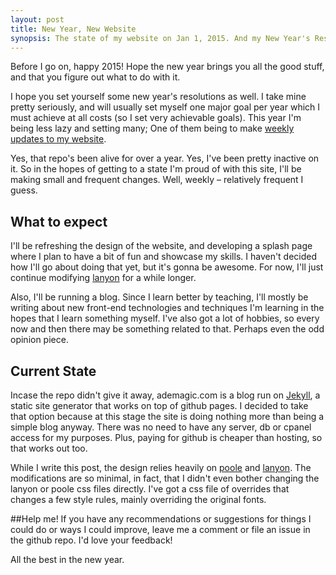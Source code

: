 ```yaml
---
layout: post
title: New Year, New Website
synopsis: The state of my website on Jan 1, 2015. And my New Year's Resolution – At least 52 updates in 52 weeks? Can it be done?? Yes.
---
```


Before I go on, happy 2015! Hope the new year brings you all the good stuff, and that you figure out what to do with it.

I hope you set yourself some new year's resolutions as well. I take mine pretty seriously, and will usually set myself one major goal per year which I must achieve at all costs (so I set very achievable goals). This year I'm being less lazy and setting many; One of them being to make <a href="http://github.com/ademagic/ademagic.github.io" target="_blank">weekly updates to my website</a>.

Yes, that repo's been alive for over a year. Yes, I've been pretty inactive on it. So in the hopes of getting to a state I'm proud of with this site, I'll be making small and frequent changes. Well, weekly – relatively frequent I guess.

## What to expect
I'll be refreshing the design of the website, and developing a splash page where I plan to have a bit of fun and showcase my skills. I haven't decided how I'll go about doing that yet, but it's gonna be awesome. For now, I'll just continue modifying <a href="http://lanyon.getpoole.com/">lanyon</a> for a while longer.

Also, I'll be running a blog. Since I learn better by teaching, I'll mostly be writing about new front-end technologies and techniques I'm learning in the hopes that I learn something myself. I've also got a lot of hobbies, so every now and then there may be something related to that. Perhaps even the odd opinion piece.

## Current State
Incase the repo didn't give it away, ademagic.com is a blog run on <a href="http://jekyllrb.com">Jekyll</a>, a static site generator that works on top of github pages. I decided to take that option because at this stage the site is doing nothing more than being a simple blog anyway. There was no need to have any server, db or cpanel access for my purposes. Plus, paying for github is cheaper than hosting, so that works out too.

While I write this post, the design relies heavily on <a href="http://getpoole.com/">poole</a> and <a href="http://lanyon.getpoole.com/">lanyon</a>. The modifications are so minimal, in fact, that I didn't even bother changing the lanyon or poole css files directly. I've got a css file of overrides that changes a few style rules, mainly overriding the original fonts.

##Help me!
If you have any recommendations or suggestions for things I could do or ways I could improve, leave me a comment or file an issue in the github repo. I'd love your feedback!

All the best in the new year.
